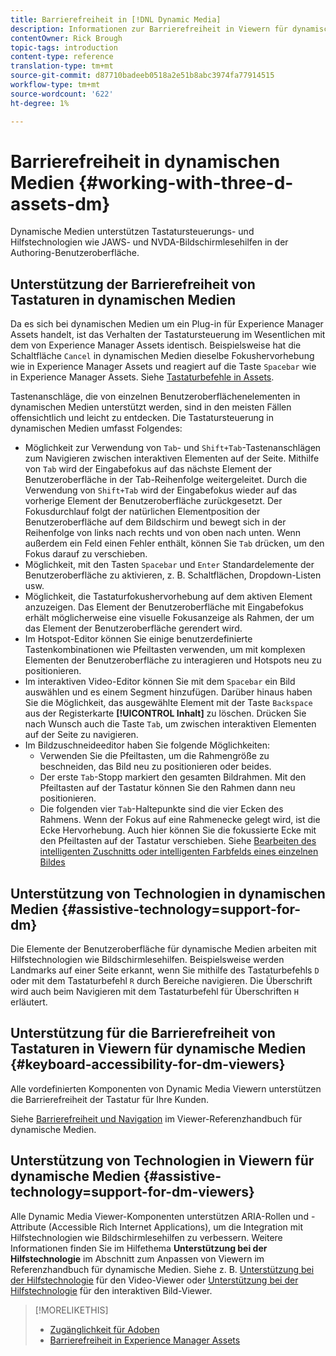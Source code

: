 ```yaml
---
title: Barrierefreiheit in [!DNL Dynamic Media]
description: Informationen zur Barrierefreiheit in Viewern für dynamische Medien und dynamische Medien
contentOwner: Rick Brough
topic-tags: introduction
content-type: reference
translation-type: tm+mt
source-git-commit: d87710badeeb0518a2e51b8abc3974fa77914515
workflow-type: tm+mt
source-wordcount: '622'
ht-degree: 1%

---
```



# Barrierefreiheit in dynamischen Medien {#working-with-three-d-assets-dm}

Dynamische Medien unterstützen Tastatursteuerungs- und Hilfstechnologien wie JAWS- und NVDA-Bildschirmlesehilfen in der Authoring-Benutzeroberfläche.

## Unterstützung der Barrierefreiheit von Tastaturen in dynamischen Medien

Da es sich bei dynamischen Medien um ein Plug-in für Experience Manager Assets handelt, ist das Verhalten der Tastatursteuerung im Wesentlichen mit dem von Experience Manager Assets identisch. Beispielsweise hat die Schaltfläche `Cancel` in dynamischen Medien dieselbe Fokushervorhebung wie in Experience Manager Assets und reagiert auf die Taste `Spacebar` wie in Experience Manager Assets. Siehe [Tastaturbefehle in Assets](/help/assets/accessibility.md#keyboard-shortcuts).

Tastenanschläge, die von einzelnen Benutzeroberflächenelementen in dynamischen Medien unterstützt werden, sind in den meisten Fällen offensichtlich und leicht zu entdecken. Die Tastatursteuerung in dynamischen Medien umfasst Folgendes:

* Möglichkeit zur Verwendung von `Tab`- und `Shift+Tab`-Tastenanschlägen zum Navigieren zwischen interaktiven Elementen auf der Seite.
Mithilfe von `Tab` wird der Eingabefokus auf das nächste Element der Benutzeroberfläche in der Tab-Reihenfolge weitergeleitet. Durch die Verwendung von `Shift+Tab` wird der Eingabefokus wieder auf das vorherige Element der Benutzeroberfläche zurückgesetzt.
Der Fokusdurchlauf folgt der natürlichen Elementposition der Benutzeroberfläche auf dem Bildschirm und bewegt sich in der Reihenfolge von links nach rechts und von oben nach unten. Wenn außerdem ein Feld einen Fehler enthält, können Sie `Tab` drücken, um den Fokus darauf zu verschieben.
* Möglichkeit, mit den Tasten `Spacebar` und `Enter` Standardelemente der Benutzeroberfläche zu aktivieren, z. B. Schaltflächen, Dropdown-Listen usw.
* Möglichkeit, die Tastaturfokushervorhebung auf dem aktiven Element anzuzeigen. Das Element der Benutzeroberfläche mit Eingabefokus erhält möglicherweise eine visuelle Fokusanzeige als Rahmen, der um das Element der Benutzeroberfläche gerendert wird.
* Im Hotspot-Editor können Sie einige benutzerdefinierte Tastenkombinationen wie Pfeiltasten verwenden, um mit komplexen Elementen der Benutzeroberfläche zu interagieren und Hotspots neu zu positionieren.
* Im interaktiven Video-Editor können Sie mit dem `Spacebar` ein Bild auswählen und es einem Segment hinzufügen. Darüber hinaus haben Sie die Möglichkeit, das ausgewählte Element mit der Taste `Backspace` aus der Registerkarte **[!UICONTROL Inhalt]** zu löschen. Drücken Sie nach Wunsch auch die Taste `Tab`, um zwischen interaktiven Elementen auf der Seite zu navigieren.
* Im Bildzuschneideeditor haben Sie folgende Möglichkeiten:
   * Verwenden Sie die Pfeiltasten, um die Rahmengröße zu beschneiden, das Bild neu zu positionieren oder beides.
   * Der erste `Tab`-Stopp markiert den gesamten Bildrahmen. Mit den Pfeiltasten auf der Tastatur können Sie den Rahmen dann neu positionieren.
   * Die folgenden vier `Tab`-Haltepunkte sind die vier Ecken des Rahmens. Wenn der Fokus auf eine Rahmenecke gelegt wird, ist die Ecke Hervorhebung. Auch hier können Sie die fokussierte Ecke mit den Pfeiltasten auf der Tastatur verschieben.
Siehe [Bearbeiten des intelligenten Zuschnitts oder intelligenten Farbfelds eines einzelnen Bildes](/help/assets/dynamic-media/image-profiles.md#editing-the-smart-crop-or-smart-swatch-of-a-single-image)

<!-- Keyboarding is the same because Dynamic Media is using the same UI library (Coral 3 (AEM 6.5) or Coral Spectrum (in Skyline)) as entire AEM Assets.  -->

<!-- In the Hotspot editor, Dynamic Media lets you use arrow keys to control the position of a hot spot. See [Carousel Banners](/help/assets/dynamic-media/carousel-banners.md##adding-hotspots-or-image-maps-to-an-image-banner) or [Interactive Images](/help/assets/dynamic-media/interactive-images.md#adding-hotspots-to-an-image-banner)  -->

<!-- I think we should definitely mention this in the DM-specific area of documentation for keyboard support. -->

<!-- I would not get into much of details of specific keyboard support logic of these editors. One of the reasons - chances are that accessibility support will receive Phase2-like attention, with more holistic approach. -->

## Unterstützung von Technologien in dynamischen Medien {#assistive-technology=support-for-dm}

Die Elemente der Benutzeroberfläche für dynamische Medien arbeiten mit Hilfstechnologien wie Bildschirmlesehilfen. Beispielsweise werden Landmarks auf einer Seite erkannt, wenn Sie mithilfe des Tastaturbefehls `D` oder mit dem Tastaturbefehl `R` durch Bereiche navigieren. Die Überschrift wird auch beim Navigieren mit dem Tastaturbefehl für Überschriften `H` erläutert.

## Unterstützung für die Barrierefreiheit von Tastaturen in Viewern für dynamische Medien {#keyboard-accessibility-for-dm-viewers}

Alle vordefinierten Komponenten von Dynamic Media Viewern unterstützen die Barrierefreiheit der Tastatur für Ihre Kunden.

Siehe [Barrierefreiheit und Navigation](https://docs.adobe.com/content/help/de-DE/dynamic-media-developer-resources/library/c-keyboard-accessibility.html) im Viewer-Referenzhandbuch für dynamische Medien.

## Unterstützung von Technologien in Viewern für dynamische Medien {#assistive-technology=support-for-dm-viewers}

Alle Dynamic Media Viewer-Komponenten unterstützen ARIA-Rollen und -Attribute (Accessible Rich Internet Applications), um die Integration mit Hilfstechnologien wie Bildschirmlesehilfen zu verbessern.
Weitere Informationen finden Sie im Hilfethema **Unterstützung bei der Hilfstechnologie** im Abschnitt zum Anpassen von Viewern im Referenzhandbuch für dynamische Medien. Siehe z. B. [Unterstützung bei der Hilfstechnologie](https://docs.adobe.com/content/help/en/dynamic-media-developer-resources/library/viewers-aem-assets-dmc/video/r-html5-video-viewer-20-assistive.html) für den Video-Viewer oder [Unterstützung bei der Hilfstechnologie](https://experienceleague.adobe.com/docs/dynamic-media-developer-resources/library/viewers-for-aem-assets-only/interactive-images/c-html5-aem-interactive-image-assistive.html?lang=en#viewers-for-aem-assets-only) für den interaktiven Bild-Viewer.

>[!MORELIKETHIS]
>
>* [Zugänglichkeit für Adoben](https://www.adobe.com/accessibility.html)
>* [Barrierefreiheit in Experience Manager Assets](/help/assets/dynamic-media/accessibility-dm.md)

